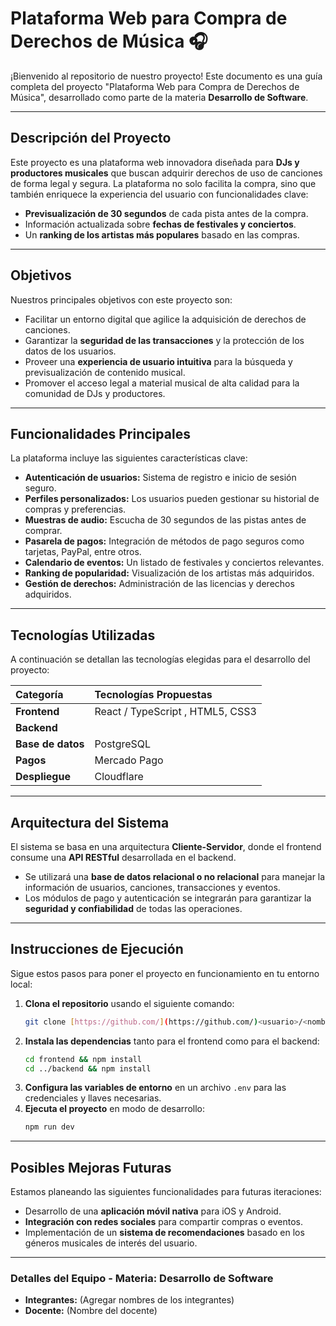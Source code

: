 # Plataforma Web para Compra de Derechos de Música 🎧

¡Bienvenido al repositorio de nuestro proyecto! Este documento es una guía completa del proyecto "Plataforma Web para Compra de Derechos de Música", desarrollado como parte de la materia **Desarrollo de Software**.

---

## Descripción del Proyecto

Este proyecto es una plataforma web innovadora diseñada para **DJs y productores musicales** que buscan adquirir derechos de uso de canciones de forma legal y segura. La plataforma no solo facilita la compra, sino que también enriquece la experiencia del usuario con funcionalidades clave:

-   **Previsualización de 30 segundos** de cada pista antes de la compra.
-   Información actualizada sobre **fechas de festivales y conciertos**.
-   Un **ranking de los artistas más populares** basado en las compras.

---

## Objetivos

Nuestros principales objetivos con este proyecto son:

-   Facilitar un entorno digital que agilice la adquisición de derechos de canciones.
-   Garantizar la **seguridad de las transacciones** y la protección de los datos de los usuarios.
-   Proveer una **experiencia de usuario intuitiva** para la búsqueda y previsualización de contenido musical.
-   Promover el acceso legal a material musical de alta calidad para la comunidad de DJs y productores.

---

## Funcionalidades Principales

La plataforma incluye las siguientes características clave:

-   **Autenticación de usuarios:** Sistema de registro e inicio de sesión seguro.
-   **Perfiles personalizados:** Los usuarios pueden gestionar su historial de compras y preferencias.
-   **Muestras de audio:** Escucha de 30 segundos de las pistas antes de comprar.
-   **Pasarela de pagos:** Integración de métodos de pago seguros como tarjetas, PayPal, entre otros.
-   **Calendario de eventos:** Un listado de festivales y conciertos relevantes.
-   **Ranking de popularidad:** Visualización de los artistas más adquiridos.
-   **Gestión de derechos:** Administración de las licencias y derechos adquiridos.

---

##  Tecnologías Utilizadas

A continuación se detallan las tecnologías elegidas para el desarrollo del proyecto:

| Categoría | Tecnologías Propuestas |
| :--- | :--- |
| **Frontend** | React / TypeScript , HTML5, CSS3 |
| **Backend** |  |
| **Base de datos** | PostgreSQL |
| **Pagos** | Mercado Pago |
| **Despliegue** | Cloudflare |

---

## Arquitectura del Sistema

El sistema se basa en una arquitectura **Cliente-Servidor**, donde el frontend consume una **API RESTful** desarrollada en el backend.

-   Se utilizará una **base de datos relacional o no relacional** para manejar la información de usuarios, canciones, transacciones y eventos.
-   Los módulos de pago y autenticación se integrarán para garantizar la **seguridad y confiabilidad** de todas las operaciones.

---

## Instrucciones de Ejecución

Sigue estos pasos para poner el proyecto en funcionamiento en tu entorno local:

1.  **Clona el repositorio** usando el siguiente comando:
    ```bash
    git clone [https://github.com/](https://github.com/)<usuario>/<nombre-del-repo>.git
    ```
2.  **Instala las dependencias** tanto para el frontend como para el backend:
    ```bash
    cd frontend && npm install
    cd ../backend && npm install
    ```
3.  **Configura las variables de entorno** en un archivo `.env` para las credenciales y llaves necesarias.
4.  **Ejecuta el proyecto** en modo de desarrollo:
    ```bash
    npm run dev
    ```

---

## Posibles Mejoras Futuras

Estamos planeando las siguientes funcionalidades para futuras iteraciones:

-   Desarrollo de una **aplicación móvil nativa** para iOS y Android.
-   **Integración con redes sociales** para compartir compras o eventos.
-   Implementación de un **sistema de recomendaciones** basado en los géneros musicales de interés del usuario.

---

### **Detalles del Equipo** - **Materia:** Desarrollo de Software
- **Integrantes:** (Agregar nombres de los integrantes)
- **Docente:** (Nombre del docente)